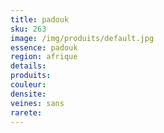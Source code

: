 ```yaml
---
title: padouk
sku: 263
image: /img/produits/default.jpg
essence: padouk
region: afrique
details: 
produits:
couleur: 
densite: 
veines: sans
rarete: 
---
```


